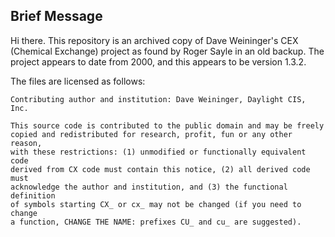 ## Brief Message

Hi there. This repository is an archived copy of Dave Weininger's CEX (Chemical Exchange) project as found by Roger Sayle in an old backup. The project appears to date from 2000, and this appears to be version 1.3.2.

The files are licensed as follows:
```
Contributing author and institution: Dave Weininger, Daylight CIS, Inc.

This source code is contributed to the public domain and may be freely
copied and redistributed for research, profit, fun or any other reason,
with these restrictions: (1) unmodified or functionally equivalent code
derived from CX code must contain this notice, (2) all derived code must
acknowledge the author and institution, and (3) the functional definition
of symbols starting CX_ or cx_ may not be changed (if you need to change
a function, CHANGE THE NAME: prefixes CU_ and cu_ are suggested).
```
